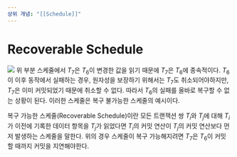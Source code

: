 ```yaml
---
상위 개념: "[[Schedule]]"
---
```

# Recoverable Schedule
![](https://i.imgur.com/w9khvyW.png)
위 부분 스케줄에서 $T_7$은 $T_6$이 변경한 값을 읽기 때문에 $T_7$은 $T_6$에 종속적이다. $T_6$이 이후 동작에서 실패하는 경우, 원자성을 보장하기 위해서는 $T_7$도 취소되어야하지만, $T_7$은 이미 커밋되었기 때문에 취소할 수 없다. 따라서 $T_6$의 실패를 올바로 복구할 수 없는 상황이 된다. 이러한 스케줄은 복구 불가능한 스케줄의 예시이다.

복구 가능한 스케줄(Recoverable Schedule)이란 모든 트랜잭션 쌍 $T_i$와 $T_j$에 대해 $T_i$가 이전에 기록한 데이터 항목을 $T_j$가 읽었다면 $T_i$의 커밋 연산이 $T_j$의 커밋 연산보다 먼저 발생하는 스케줄을 말한다. 위의 경우 스케줄이 복구 가능해지려면 $T_7$은 $T_6$이 커밋할 때까지 커밋을 지연해야한다.
